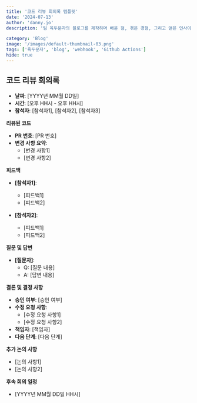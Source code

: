 ```yaml
---
title: '코드 리뷰 회의록 템플릿'
date: '2024-07-13'
author: 'danny.jo'
description: '팀 육두문자의 블로그를 제작하며 배운 점, 겪은 경험, 그리고 얻은 인사이트를 공유합니다.'

category: 'Blog'
image: '/images/default-thumbnail-03.png'
tags: ['육두문자', 'blog', 'webhook', 'Github Actions']
hide: true
---
```


## 코드 리뷰 회의록

- **날짜**: [YYYY년 MM월 DD일]
- **시간**: [오후 HH시 - 오후 HH시]
- **참석자**: [참석자1], [참석자2], [참석자3]

**리뷰된 코드**

- **PR 번호**: [PR 번호]
- **변경 사항 요약**:
  - [변경 사항1]
  - [변경 사항2]

**피드백**

- **[참석자1]**:

  - [피드백1]
  - [피드백2]

- **[참석자2]**:
  - [피드백1]
  - [피드백2]

**질문 및 답변**

- **[질문자]**:
  - Q: [질문 내용]
  - A: [답변 내용]

**결론 및 결정 사항**

- **승인 여부**: [승인 여부]
- **수정 요청 사항**:
  - [수정 요청 사항1]
  - [수정 요청 사항2]
- **책임자**: [책임자]
- **다음 단계**: [다음 단계]

**추가 논의 사항**

- [논의 사항1]
- [논의 사항2]

**후속 회의 일정**

- [YYYY년 MM월 DD일 HH시]
